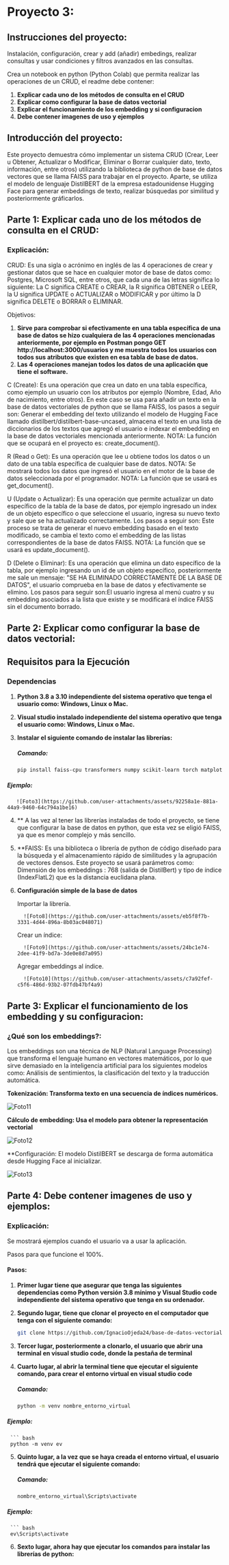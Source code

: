 # Proyecto 3:

## Instrucciones del proyecto:

Instalación, configuración, crear y add (añadir) embedings, realizar consultas y usar condiciones y filtros avanzados en las consultas.

Crea un notebook en python (Python Colab) que permita realizar las operaciones de un CRUD, el readme debe contener:

1. **Explicar cada uno de los métodos de consulta en el CRUD**
2. **Explicar como configurar la  base de datos vectorial**
3. **Explicar el funcionamiento de los embedding y si configuracion**
4. **Debe contener imagenes de uso y ejemplos**

## Introducción del proyecto:

Este proyecto demuestra cómo implementar un sistema CRUD (Crear, Leer u Obtener, Actualizar o Modificar, Eliminar o Borrar cualquier dato, texto, información, entre otros) utilizando la biblioteca de python de base de datos vectores que se llama FAISS para trabajar en el proyecto. Aparte, se utiliza el modelo de lenguaje DistilBERT de la empresa estadounidense Hugging Face para generar embeddings de texto, realizar búsquedas por similitud y posteriormente gráficarlos.

## Parte 1: Explicar cada uno de los métodos de consulta en el CRUD:

### Explicación:

CRUD: Es una sigla o acrónimo en inglés de las 4 operaciones de crear y gestionar datos que se hace en cualquier motor de base de datos como: Postgres, Microsoft SQL, entre otros, que cada una de las letras significa lo siguiente: La C significa CREATE o CREAR, la R significa OBTENER o LEER, la U significa UPDATE o ACTUALIZAR o MODIFICAR y por último la D significa DELETE o BORRAR o ELIMINAR. 

Objetivos: 

1. **Sirve para comprobar si efectivamente en una tabla específica de una base de datos se hizo cualquiera de las 4 operaciones mencionadas anteriormente, por ejemplo en Postman pongo GET http://localhost:3000/usuarios y me muestra todos los usuarios con todos sus atributos que existen en esa tabla de base de datos.**
2. **Las 4 operaciones manejan todos los datos de una aplicación que tiene el software.**

C (Create): Es una operación que crea un dato en una tabla específica, como ejemplo un usuario con los atributos por ejemplo (Nombre, Edad, Año de nacimiento, entre otros).   En este caso se usa para añadir un texto en la base de datos vectoriales de python que se llama FAISS, los pasos a seguir son: Generar el embedding del texto utilizando el modelo de Hugging Face llamado distilbert/distilbert-base-uncased, almacena el texto en una lista de diccionarios de los textos que agregó el usuario e indexar el embedding en la base de datos vectoriales mencionada anteriormente. NOTA: La función que se ocupará en el proyecto es: create_document().

R (Read o Get): Es una operación que lee u obtiene todos los datos o un dato de una tabla específica de cualquier base de datos. NOTA: Se mostrará todos los datos que ingresó el usuario en el motor de la base de datos seleccionada por el programador. NOTA: La función que se usará es get_document().


U (Update o Actualizar): Es una operación que permite actualizar un dato específico de la tabla de la base de datos, por ejemplo ingresado un index de un objeto específico o que seleccione el usuario, ingresa su nuevo texto y sale que se ha actualizado correctamente. Los pasos a seguir son: Este proceso se trata de generar el nuevo embedding basado en el texto modificado, se cambia el texto como el embedding de las listas correspondientes de la base de datos FAISS. NOTA: La función que se usará es update_document().

D (Delete o Eliminar): Es una operación que elimina un dato específico de la tabla, por ejemplo ingresando un id de un objeto específico, posteriormente me sale un mensaje: "SE HA ELIMINADO CORRECTAMENTE DE LA BASE DE DATOS", el usuario comprueba en la base de datos y efectivamente se elimino. Los pasos para seguir son:El usuario ingresa al menú cuatro y su embedding asociados a la lista que existe y se modificará el índice FAISS sin el documento borrado.

## Parte 2: Explicar como configurar la  base de datos vectorial:

## Requisitos para la Ejecución

### Dependencias

1. **Python 3.8 a 3.10 independiente del sistema operativo que tenga el usuario como: Windows, Linux o Mac.**
2. **Visual studio instalado independiente del sistema operativo que tenga el usuario como: Windows, Linux o Mac.**
3. **Instalar el siguiente comando de instalar las librerías:**

   ##### Comando:

      ``` bash
      pip install faiss-cpu transformers numpy scikit-learn torch matplotlib

  ##### Ejemplo:

       ![Foto3](https://github.com/user-attachments/assets/92258a1e-881a-44a9-9460-64c794a1be16)

4. ** A las vez al tener las librerías instaladas de todo el proyecto, se tiene que configurar la base de datos en python, que esta vez se eligió FAISS, ya que es menor complejo y más sencillo.

5. **FAISS: Es una biblioteca o librería de python de código diseñado para la búsqueda y el almacenamiento rápido de similitudes y la agrupación de vectores densos. Este proyecto se usará parámetros como: Dimensión de los embeddings : 768 (salida de DistilBert) y tipo de índice (IndexFlatL2) que es la distancia euclidana plana.

6. **Configuración simple de la base de datos**

      Importar la librería.

         ![Foto8](https://github.com/user-attachments/assets/eb5f8f7b-3331-4d44-896a-8b03ac048071)

   

      Crear un índice:

         ![Foto9](https://github.com/user-attachments/assets/24bc1e74-2dee-41f9-bd7a-3de0e8d7a095)

      
     Agregar embeddings al índice.

         ![Foto10](https://github.com/user-attachments/assets/c7a92fef-c5f6-486d-93b2-07fdb47bf4a9)

## Parte 3:  Explicar el funcionamiento de los embedding y su configuracion:

### ¿Qué son los embeddings?:

Los embeddings son una técnica de NLP (Natural Language Processing) que transforma el lenguaje humano en vectores matemáticos, por lo que sirve demasiado en la inteligencia artificial para los siguientes modelos como: Análisis de sentimientos, la clasificación del texto y la traducción automática.

**Tokenización: Transforma texto en una secuencia de índices numéricos.**

![Foto11](https://github.com/user-attachments/assets/8ad2b182-5496-452d-9a24-faa89d0a8897)

**Cálculo de embedding: Usa el modelo para obtener la representación vectorial**

![Foto12](https://github.com/user-attachments/assets/d696b507-ac3f-4182-b004-a5cc46a31908)

**Configuración: El modelo DistilBERT se descarga de forma automática desde Hugging Face al inicializar.

![Foto13](https://github.com/user-attachments/assets/7d7e7716-3eb9-4ab8-a962-bf4af5f0199c)


## Parte 4: Debe contener imagenes de uso y ejemplos:

### Explicación:

Se mostrará ejemplos cuando el usuario va a usar la aplicación.

Pasos para que funcione el 100%.

#### Pasos:

1. **Primer lugar tiene que asegurar que tenga las siguientes dependencias como Python versión 3.8 mínimo y Visual Studio code independiente del sistema operativo que tenga en su ordenador.**
2. **Segundo lugar, tiene que clonar el proyecto en el computador que tenga con el siguiente comando:**

   ``` bash
   git clone https://github.com/IgnacioOjeda24/base-de-datos-vectorial.git

3. **Tercer lugar, posteriormente a clonarlo, el usuario que abrir una terminal en visual studio code, donde la pestaña de terminal**
4. **Cuarto lugar, al abrir la terminal tiene que ejecutar el siguiente comando, para crear el entorno virtual en visual studio code**

   ##### Comando:

     ``` bash
     python -m venv nombre_entorno_virtual

  ##### Ejemplo:

     ``` bash
     python -m venv ev

5. **Quinto lugar, a la vez que se haya creada el entorno virtual, el usuario tendrá que ejecutar el siguiente comando:**

   ##### Comando:

     ``` bash
     nombre_entorno_virtual\Scripts\activate

  ##### Ejemplo:

     ``` bash
     ev\Scripts\activate


6. **Sexto lugar, ahora hay que ejecutar los comandos para instalar las librerías de python:**

   












